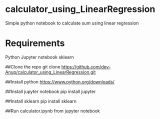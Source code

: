 # calculator_using_LinearRegression
Simple python notebook to calculate sum using linear regression

# Requirements
Python
Jupyter notebook
sklearn

##Clone the repo
git clone https://github.com/dev-Anup/calculator_using_LinearRegression.git

##Install python
https://www.python.org/downloads/

##Install jupyter notebook
pip install jupyter

##Install sklearn
pip install sklearn

##Run calculator.ipynb from jupyter notebook